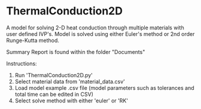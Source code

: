 # ThermalConduction2D
A model for solving 2-D heat conduction through multiple materials with user defined IVP's.
Model is solved using either Euler's method or 2nd order Runge-Kutta method.

Summary Report is found within the folder "Documents"

Instructions:
1. Run 'ThermalConduction2D.py'
2. Select material data from 'material_data.csv'
3. Load model example .csv file (model parameters such as tolerances and total time can be edited in CSV)
4. Select solve method with either 'euler' or 'RK'
